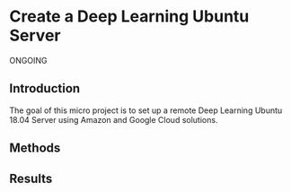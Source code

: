 # Create a Deep Learning Ubuntu Server

ONGOING

## Introduction

The goal of this micro project is to set up a remote Deep Learning Ubuntu 18.04 Server using Amazon and Google Cloud solutions.

## Methods


## Results


